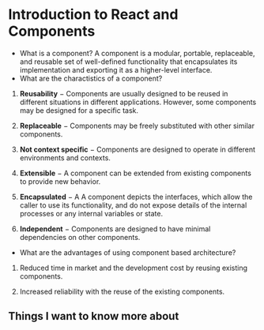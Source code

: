 # Introduction to React and Components



* What is a component?
A component is a modular, portable, replaceable, and reusable set of well-defined functionality that encapsulates its implementation and exporting it as a higher-level interface.
* What are the charactistics of a component?
1. **Reusability** − Components are usually designed to be reused in different situations in different applications. However, some components may be designed for a specific task.

2. **Replaceable** − Components may be freely substituted with other similar components.

3. **Not context specific** − Components are designed to operate in different environments and contexts.

4. **Extensible** − A component can be extended from existing components to provide new behavior.

5. **Encapsulated** − A A component depicts the interfaces, which allow the caller to use its functionality, and do not expose details of the internal processes or any internal variables or state.

6. **Independent** − Components are designed to have minimal dependencies on other components.

* What are the advantages of using component based architecture?
1. Reduced time in market and the development cost by reusing existing components.

2. Increased reliability with the reuse of the existing components.

## Things I want to know more about


